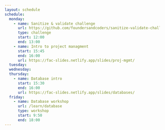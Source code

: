 ```yaml
---
layout: schedule
schedule:
  monday:
    - name: Sanitize & validate challenge
      url: https://github.com/foundersandcoders/sanitize-validate-challenge
      type: challenge
      start: 12:00
      end: 13:00
    - name: Intro to project managment
      start: 15:45
      end: 16:00
      url: https://fac-slides.netlify.app/slides/proj-mgmt/
  tuesday:
  wednesday:
  thursday:
    - name: Database intro
      start: 15:30
      end: 16:00
      url: https://fac-slides.netlify.app/slides/databases/
  friday:
    - name: Database workshop
      url: /learn/database
      type: workshop
      start: 9:50
      end: 18:00
---
```

